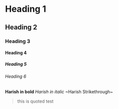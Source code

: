 # Heading 1
## Heading 2
### Heading 3
#### Heading 4
##### Heading 5
###### Heading 6

**Harish in bold**
*Harish in italic*
~Harish Strikethrough~

>this is quoted test